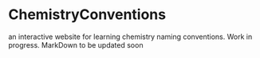 # ChemistryConventions

an interactive website for learning chemistry naming conventions. Work in progress. MarkDown to be updated soon

